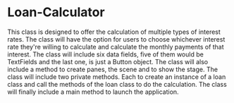 # Loan-Calculator
This class is designed to offer the calculation of multiple types of interest rates. The class will have the option for users to choose whichever interest rate they're willing to calculate and calculate the monthly payments of that interest. The class will include six data fields, five of them would be TextFields and the last one, is just a Button object. The class will also include a method to create panes, the scene and to show the stage. The class will include two private methods. Each to create an instance of a loan class and call the methods of the loan class to do the calculation. The class will finally include a main method to launch the application. 
